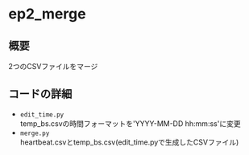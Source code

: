 # ep2_merge  
  
## 概要  
2つのCSVファイルをマージ  
  
## コードの詳細  
- `edit_time.py`  
temp_bs.csvの時間フォーマットを'YYYY-MM-DD hh:mm:ss'に変更  
- `merge.py`  
heartbeat.csvとtemp_bs.csv(edit_time.pyで生成したCSVファイル)  